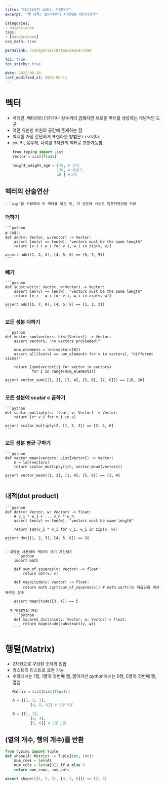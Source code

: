 ```yaml
---
title: "데이터과학 ch04. 선형대수"
excerpt: "책 제목: 밑바닥부터 시작하는 데이터과학"

categories:
- DataScience
tags:
- [DataScience]
use_math: true

permalink: /categories/DataScience/Ch04

toc: true
toc_sticky: true

date: 2022-05-10
last_modified_at: 2022-05-11
---
```


# 벡터
- 벡터란, 벡터끼리 더하거나 상수끼리 곱해지면 새로운 벡터를 생성하는 개념적인 도구
- 어떤 유한한 차원의 공간에 존재하는 점
- 벡터를 가장 간단하게 표현하는 방법은 `List`이다.
- ex. 키, 몸무게, 나이를 3차원의 벡터로 표현가능함. 
    ```python
    from typing import List
    Vector = List[float]

    height_weight_age = [70, # 인치,
                        170, # 파운드,
                        40 ] #나이
    ```

## 벡터의 산술연산
    - `zip`을 사용하여 두 벡터를 묶은 뒤, 각 성분에 리스트 컴프티헨션을 적용
### 더하기
    ```python
    # 더하기
    def add(v: Vector, w:Vector) -> Vector:
        assert len(v) == len(w), "vectors must be the same length"
        return [v_i + w_i for v_i, w_i in zip(v, w)]

    assert add([1, 2, 3], [4, 5, 6] == [5, 7, 9]) 
    ```
### 빼기
    ```python
    def substract(v: Vector, w:Vector) -> Vector:
        assert len(v) == len(w), "vectors must be the same length"
        return [v_i - w_i for v_i, w_i in zip(v, w)]

    assert add([5, 7, 9], [4, 5, 6] == [1, 2, 3]) 
    ```
### 모든 성분 더하기
    ```python
    def vector_sum(vectors: List[Vector]) -> Vector:
        assert vectors, "no vectors provieded!"

        num_elements = len(vectors[0])
        assert all(len(v) == num_elements for v in vectors), "different sizes!"

        return [sum(vector[i] for vector in vectors)
                for i in range(num_elements)]

    assert vector_sum([[1, 2], [3, 4], [5, 6], [7, 8]]) == [16, 20]
    ```
### 모든 성분에 scalar c 곱하기
    ```python
    def scalar_multiply(c: float, v: Vector) -> Vector:
        return [c* v_i for v_i in v]

    assert scalar_multiply(2, [1, 2, 3]) == [2, 4, 6]
    ```
### 모든 성분 평균 구하기
    ```python
    def vector_mean(vectors: List[Vector]) -> Vector:
        n = len(vectors)
        return scalar_multiply(1/n, vector_msum(vectors))

    assert vector_mean([1, 2], [3, 4], [5, 6]) == [3, 4]
    ```

## 내적(dot product)
    ```python
    def dot(v: Vector, w: Vector) -> float:
        # v_1 * w_1 + ... v_n * w_n 
        assert len(v) == len(w), "vectors must be same length"

        return sum(v_i * w_i for v_i, w_i in zip(v, w))
        
    assert dot([1, 2, 3], [4, 5, 6]) == 32
    ```

    - 내적을 사용하여 벡터의 크기 계산하기
        ```python
        import math

        def sum_of_squares(v: Vector) -> float:
            return dot(v, v)
        
        def magnitude(v: Vector) -> float:
            return math.sqrt(sum_of_squares(v)) # math.sqrt()는 제곱근을 계산해주는 함수
        
        assert magnitude([3, 4]) == 5
        ```
    - 두 벡터간의 거리
        ```python
        def squared_distance(v: Vector, w: Vector)-> float:
            return magnitude(substract(v, w))
        ```

# 행렬(Matrix)
- 2차원으로 구성된 숫자의 집합
- 리스트의 리스트로 표현 가능 
- 수학에서는 1행, 1열이 첫번째 행, 열이지만 python에서는 0행, 0열이 첫번째 행, 열임
    ```python
    Matrix = List[List[float]]

    A = [[1, 2, 3],
            [4, 5, 6]] # 2행 3열

    B = [[1, 2],
            [3, 4],
            [5, 6]] # 3행 2열
    ```
## (열의 개수, 행의 개수)를 반환
```python
from typing import Tuple
def shape(A: Matrix) -> Tuple[int, int]:
    num_rows = len(A)
    num_cols = len(A[0]) if A else 0
    return num_rows, num_cols

assert shape([[1, 2, 3], [4, 5, 6]]) == (2, 3)
```